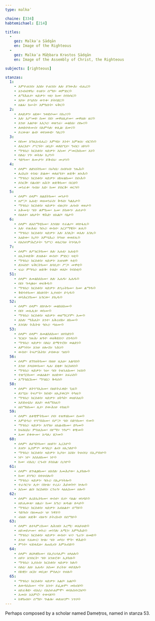 ```yaml
---
type: malkəʾ

chaine: [334]
habtemichael: [214]

titles:
  -
    gez: Malkəʾa Ṣādqān
    en: Image of the Righteous
  -
    gez: Malkəʾa Māḫbara Krǝstos Ṣādqān
    en: Image of the Assembly of Christ, the Righteous

subjects: [righteous]

stanzas:
  1:
    - እምዮሐንስ፡ እስከ፡ ዮሐንስ፡ ለለ፡ ይገውሕ፡ ብሔር፨
    - አንብብዋኬ፡ ተዐይነ፡ ሰማይ፡ ወምድር፨
    - ለማሕሌተ፡ ጻድቃን፡ ዛቲ፡ ከመ፡ ስንክሳር፨
    - አኮኑ፡ ይኄይስ፡ ወጥቀ፡ ይትበደር፨
    - ዘልፋ፡ ክሡት፡ እምክቡት፡ ፍቅር፨
  2:
    - ለጻድቃን፡ ዕደው፡ ንወድሶሙ፡ በእሪና፨
    - እለ፡ አሥመዩ፡ ስመ፡ በበ፡ መዋዕሊሆሙ፡ መዋዕለ፡ ዜና፨
    - እንዘ፡ አልቦቱ፡ አእጋረ፡ ወጽንፈ፡ መልክእ፡ ሰኰና፨
    - ለወድሶቶሙሰ፡ በአምሳለ፡ ቀሊል፡ ደመና፨
    - ይረውጽ፡ ልብ፡ ወየዐውድ፡ ኅሊና፨
  3:
    - በስመ፡ እግዚአብሔር፡ አምላክ፡ እንተ፡ አምጽአ፡ ብርሃነ፨
    - ለአርእዮ፡ ሥርዓት፡ ዐቢይ፡ ወለከሢተ፡ ግብር፡ ዘኮነ፨
    - ማኅበረ፡ ክርስቶስ፡ ጻድቃን፡ እስመ፡ ሥመርኩክሙ፡ አነ፨
    - በሉኒ፡ ነዓ፡ ወትሉ፡ ኪያነ፨
    - ኅድጎሙ፡ ለሙታን፡ ይቅብሩ፡ ሙታነ፨
  4:
    - ሰላም፡ ለፅንሰትክሙ፡ በሩካቤ፡ ሰብሳብ፡ ንጹሕ፨
    - ለረኪበ፡ ተስፋ፡ ድልው፡ ወለዕሤተ፡ ጽድቅ፡ ጽኑሕ፨
    - ማኅበረ፡ ክርስቶስ፡ ጻድቃን፡ ዘክፍልክሙ፡ ስቡሕ፨
    - ይስርቅ፡ በልብየ፡ ዘሕገ፡ ጽድቅክሙ፡ በርህ፨
    - መንፈቀ፡ ሳብዕ፡ እድ፡ ከመ፡ ይስርቅ፡ ወርኅ፨
  5:
    - ሰላም፡ ሰላም፡ ለልደትክሙ፡ መንታ፨
    - ዘሥጋ፡ አሐቲ፡ ወዘመንፈስ፡ ቅዱስ፡ ካልእታ፨
    - ማኅበረ፡ ክርስቶስ፡ ጻድቃን፡ ብዙኃን፡ ሐሳብ፡ ወጾታ፨
    - አቅሙኒ፡ ኀበ፡ ቆምክሙ፡ አመ፡ ይከውን፡ ሐተታ፨
    - በዕለተ፡ ዕለታት፡ ዋሕድ፡ ዘአልቦ፡ ሳኒታ፨
  6:
    - ሰላም፡ ለአስማቲክሙ፡ እንበለ፡ ተፈልጦ፡ ወኵፋሌ፨
    - እለ፡ ተጽሕፋ፡ ኅቡረ፡ ውስተ፡ አርያማዊት፡ ጽሌ፨
    - ማኅበረ፡ ክርስቶስ፡ ጻድቃን፡ እለ፡ እገሊት፡ ወእለ፡ እገሌ፨
    - አዕድው፡ ኪያየ፡ እምባሕረ፡ ትካዝ፡ ወወይሌ፨
    - በአስተምሕሮታት፡ ዓሥር፡ ወአርባዕ፡ ትንባሌ፨
  7:
    - ሰላም፡ ለሥዕርትክሙ፡ ለለ፡ አሐቲ፡ አሐቲ፨
    - ዘኢትወድቅ፡ ለዝሉፉ፡ ውስተ፡ ምድር፡ ዛቲ፨
    - ማኅበረ፡ ክርስቶስ፡ ጻድቃን፡ አዝዝዋ፡ ላቲ፨
    - ለነፍስየ፡ ፍቅርትክሙ፡ ለባሲተ፡ ሥጋ፡ መዋቲ፨
    - ፍሬ፡ ምግባረ፡ ጽድቅ፡ ትለድ፡ ወአኮ፡ ትበስቲ፨
  51:
    - ሰላም፡ ለመልክእክሙ፡ ለለ፡ አሐዱ፡ አሐዱ፨
    - በበ፡ ኍላቌሁ፡ ወፍቅዱ፨
    - ማኅበረ፡ ክርስቶስ፡ ጻድቃን፡ ለኂሩትክሙ፡ ከመ፡ ልማዱ፨
    - ቅድሳተክሙ፡ ለከለባት፡ ኢተሀቡ፡ ይኂዱ፨
    - ወባሕርየክሙ፡ አኅርው፡ ይኪዱ፨
  52:
    - ሰላም፡ ሰላም፡ ለኵሎን፡ መልክእክሙ፨
    - በበ፡ መሌሊቱ፡ ወስሙ፨
    - ማኅበረ፡ ክርስቶስ፡ ጻድቃን፡ ወዘማርያም፡ እሙ፨
    - እክለ፡ ማሕሌት፡ እንተ፡ አቅረብኩ፡ ለክሙ፨
    - እንበለ፡ ትሕትቱ ኅቡረ፡ ጣዕሙ፨
  53:
    - ሰላም፡ ሰላም፡ ለመልክእክሙ፡ ዘተከድነ፨
    - ገርዜነ፡ ንጽሕ፡ ጽጉየ፡ ወዘቅድስና፡ ሰንዱነ፨
    - ማኅበረ፡ ጻድቃን፡ በሉኒ፡ ድሜጥሮስ፡ ወልድነ፨
    - ለምንትኑ፡ እንዘ፡ ሀሎናከ፡ ንሕነ፨
    - ውስተ፡ ትፍሥሕትከ፡ ታበውዕ፡ ኀዘነ፨
  56:
    - ሰላም፡ ለግንዘትክሙ፡ በዘዘ፡ ዚአሁ፡ አልባስ፨
    - እንዘ፡ ይላህውክሙ፡ ላሐ፡ ደቂቀ፡ ክርስቶስ፨
    - ማኅበረ፡ ጻድቃን፡ ንዑ፡ ኀበ፡ ትጸንሐክሙ፡ ነፍስ፨
    - ተጽዒነክሙ፡ መልዕልተ፡ ጸዐድው፡ አፍራስ፨
    - እማኅደርክሙ፡ ማኅደር፡ ቅዱስ፨
  58:
    - ሰላም፡ ለትንሣኤክሙ፡ በዘይትፈቀድ፡ ጊዜ፨
    - ለነሢአ፡ ትፍሥት፡ ክቡድ፡ ዘኢይቀርቦ፡ ትካዜ፨
    - ማኅበረ፡ ክርስቶስ፡ ጻድቃን፡ ዘትካት፡ ወዘይእዜ፨
    - አይድዑኒኬ፡ ለአይ፡ ወለማእዜ፨
    - ዘሰማዕክሙ፡ ሊተ፡ ይውሕዝ፡ ተከዜ፨
  59:
    - ሰላም፡ ለቀዊሞትክሙ፡ ሶበ፡ ተጸዋዕክሙ፡ ስመ፨
    - እምድኅረ፡ ተንሣእክሙ፡ በሥጋ፡ ኀበ፡ በድንክሙ፡ ኖመ፨
    - ማኅበረ፡ ጻድቃን፡ አባግዕ፡ ዘአልብክሙ፡ ድካመ፨
    - ክፍሉኒኬ፡ ምስሌክሙ፡ በየማነ፡ ንጉሥ፡ ቀዊመ፨
    - አመ፡ ይቀውሙ፡ አጣሌ፡ ፀጋመ፨
  60:
    - ሰላም፡ ለዕሤትክሙ፡ ዘዐይን፡ ኢርእዮ፨
    - እዝን፡ ኢስምዖ፡ ወኅሊና፡ ልብ፡ ዘኢኀለዮ፨
    - ማኅበረ፡ ክርስቶስ፡ ጻድቃን፡ ኪያሁ፡ እስከ፡ ትሁቡኒ፡ በኢያንክዮ፨
    - ነዮ፡ ነዮ፡ እስእለክሙ፡ ነዮ፨
    - ከመ፡ ብእሲ፡ ርኁብ፡ ይስእል፡ ሲሳዮ፨
  61:
    - ሰላም፡ ለኍልቌክሙ፡ ዘእጓለ፡ እመሕያው፡ ኢይክሎ፨
    - ከመ፡ ይንግር፡ በተሀብሎ፨
    - ማኅበረ፡ ጻድቃን፡ ኅቡረ፡ በኢታንትሎ፨
    - ተራኅርኁ፡ ሊተ፡ በኵሉ፡ ተረፈ፡ ሕይወትየ፡ ኵሎ፨
    - እስመ፡ ልበ፡ ክርስቶስ፡ ርኅሩኅ፡ ላዕሌክሙ፡ ሀሎ፨
  62:
    - ሰላም፡ ለረድኤትክሙ፡ ውስተ፡ ቤተ፡ ባዕል፡ ወነዳይ፨
    - ዘይሔውጽ፡ ዘልፈ፡ ከመ፡ እግረ፡ ጽዱል፡ ፀሓይ፨
    - ማኅበረ፡ ክርስቶስ፡ ጻድቃን፡ አብዕልተ፡ ሰማይ፨
    - ኅድጉሰ፡ በዘመጠነ፡ ዝ፡ ንዋይ፨
    - ብዕለ፡ ጽድቅ፡ ብዙኅ፡ ይትረከብ፡ በሰማይ፨
  63:
    - ሰላም፡ ለተኣምሪክሙ፡ ለሕዝበ፡ አረሚ፡ ወአይሁድ፨
    - ዘይመይጦሙ፡ ወትረ፡ መንገለ፡ አሚን፡ እምካሕድ፨
    - ማኅበረ፡ ክርስቶስ፡ ጻድቃን፡ ውስተ፡ ፍና፡ ኄራን፡ ዘመድ፨
    - እንዘ፡ የሐውር፡ ኵሉ፡ ኀበ፡ መካነ፡ ሞት፡ ዋሕድ፨
    - ምንት፡ ፍድፉዴሁ፡ ለጠቢብ፡ እምአብድ፨
  64:
    - ሰላም፡ ለህላዌክሙ፡ በኢየሩሳሌም፡ ዘላዕሉ፨
    - ዐይነ፡ አንስርት፡ ኀበ፡ አንጽሮቶ፡ ኢይክሉ፨
    - ማኅበረ፡ ኢየሱስ፡ ክርስቶስ፡ ጻድቃን፡ ክሉ፨
    - በሉኒ፡ ለለ፡ አሐዱ፡ እስመ፡ ይረትዕ፡ ወይደሉ፨
    - በከዊነ፡ ዐርከ፡ ወቢጽ፡ ምስሌነ፡ ተሀሉ፨
  65:
    - ማኅበረ፡ ክርስቶስ፡ ጻድቃን፡ አልቦ፡ አልቦ፨
    - ለውዳሴክሙ፡ ኆፃ፡ እንተ፡ ይፌጽም፡ መክብቦ፨
    - ዘይፈቅድ፡ ብእሲ፡ በአስተሐምሞ፡ ወበአስተርክቦ፨
    - እመሰ፡ አእምሮ፡ ተውህቦ፨
    - ከዋክብተ፡ ሰማይ፡ ኍልቈ፡ ወለዝናም፡ ነጥቦ፨
---
```

Perhaps composed by a scholar named Dəmeṭros, named in stanza 53.